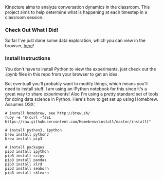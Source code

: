 Kinecture aims to analyze conversation dynamics in the classroom. This project aims to help determine what is happening at each timestep in a classroom session.

### Check Out What I Did!
So far I've just done some data exploration, which you can view in the browser, [here](https://github.com/julenka/kinecture/blob/master/data_exploration.ipynb)!

### Install Instructions
You don't have to install Python to view the experiments, just check out the .ipynb files in this repo from your browser to get an idea.

But eventuall you'll probably want to modify things, which means you'll need to install stuff. I am using an IPython 
notebook for this since it's a great way to share experiments! Also I'm using a pretty
standard set of tools for doing data science in Python. Here's how to get set up using Homebrew. Assumes OSX:

```
# install homebrew, see http://brew.sh/
ruby -e "$(curl -fsSL https://raw.githubusercontent.com/Homebrew/install/master/install)"

# install python3, ipython
brew install python3
brew install pip3

# install packages
pip3 install ipython
pip3 install scipy
pip3 install pandas
pip3 install xlrd
pip3 install seaborn
pip3 install sklearn
```

